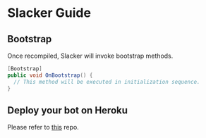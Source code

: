 Slacker Guide
====

Bootstrap
----
Once recompiled, Slacker will invoke bootstrap methods.
```cs
[Bootstrap]
public void OnBootstrap() {
  // This method will be executed in initialization sequence.
}
```

Deploy your bot on Heroku
----
Please refer to [this](https://github.com/pjc0247/slacker_buildpack) repo.
